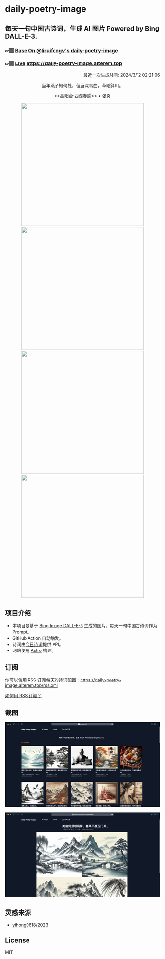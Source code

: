 
# daily-poetry-image

## 每天一句中国古诗词，生成 AI 图片 Powered by Bing DALL-E-3.

### 👉🏽 [Base On @liruifengv's daily-poetry-image](https://github.com/liruifengv/daily-poetry-image)

### 👉🏽 [Live](https://daily-poetry-image.alterem.top/) https://daily-poetry-image.alterem.top

<p align="right">
  最近一次生成时间: 2024/3/12 02:21:06
</p>
<p align="center">
当年燕子知何处，但苔深韦曲，草暗斜川。
</p>
<p align="center">
<<高阳台·西湖春感>> • 张炎
</p>
<p align="center">
<img src="https://tse4.mm.bing.net/th/id/OIG3.Yfs_j35EXSz1F8Hu3mNP" height="400" width="400" />
<img src="https://tse1.mm.bing.net/th/id/OIG3.4E6Xhd4n0s3uhEeP7FWL" height="400" width="400" />
<img src="https://tse2.mm.bing.net/th/id/OIG3.HSId_3UKSvZDe5tH4uD9" height="400" width="400" />
<img src="https://tse1.mm.bing.net/th/id/OIG3.CVxGhR8MeMm8OhJp99BW" height="400" width="400" />
</p>

## 项目介绍

-   本项目是基于 [Bing Image DALL-E-3](https://www.bing.com/images/create) 生成的图片，每天一句中国古诗词作为 Prompt。
-   GitHub Action 自动触发。
-   诗词由[今日诗词](https://www.jinrishici.com/)提供 API。
-   网站使用 [Astro](https://astro.build) 构建。

## 订阅

你可以使用 RSS 订阅每天的诗词配图：https://daily-poetry-image.alterem.top/rss.xml

[如何用 RSS 订阅？](https://zhuanlan.zhihu.com/p/55026716)

## 截图

![图片列表](./screenshots/Snipaste_2023-12-28_21-00-26.png)

![图片详情](./screenshots/Snipaste_2023-12-28_21-00-53.png)

## 灵感来源

-   [yihong0618/2023](https://github.com/yihong0618/2023)

## License

MIT
